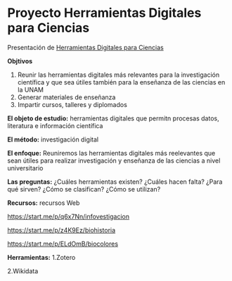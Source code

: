 # Proyecto Herramientas Digitales para Ciencias
Presentación de [Herramientas Digitales para Ciencias]()

**Objtivos**
1. Reunir las herramientas digitales más relevantes para la investigación científica y que sea útiles también para la enseñanza de las ciencias en la UNAM
2. Generar materiales de enseñanza
3. Impartir cursos, talleres y diplomados

**El objeto de estudio:** herramientas digitales que permitn procesas datos, literatura e información científica

**El método:** investigación digital

**El enfoque:** Reuniremos las herramientas digitales más reelevantes que sean útiles para realizar investigación y enseñanza de las ciencias a nivel universitario

**Las preguntas:**
¿Cuáles herramientas existen?
¿Cuáles hacen falta?
¿Para qué sirven?
¿Cómo se clasifican?
¿Cómo se utilizan?


**Recursos:** recursos Web

https://start.me/p/q6x7Nn/infovestigacion

https://start.me/p/z4K9Ez/biohistoria

https://start.me/p/ELdOmB/biocolores


**Herramientas:**
1.Zotero

2.Wikidata
